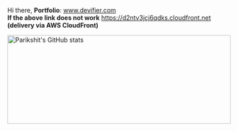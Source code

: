 Hi there,
**Portfolio**: www.devifier.com <br/>
**If the above link does not work** https://d2ntv3jcj6qdks.cloudfront.net **(delivery via AWS CloudFront)**

<a href="https://profile-summary-for-github.com/user/parikshit223933">
  <img height="200px" width="100%" src="https://github-readme-stats.vercel.app/api?theme=light&username=parikshit223933&show_icons=true&line_height=27&count_private=true&include_all_commits=true" alt="Parikshit's GitHub stats"/>
  




<!--
**parikshit223933/parikshit223933** is a ✨ _special_ ✨ repository because its `README.md` (this file) appears on your GitHub profile.

Here are some ideas to get you started:

- 🔭 I’m currently working on ...
- 🌱 I’m currently learning ...
- 👯 I’m looking to collaborate on ...
- 🤔 I’m looking for help with ...
- 💬 Ask me about ...
- 📫 How to reach me: ...
- 😄 Pronouns: ...
- ⚡ Fun fact: ...
-->
